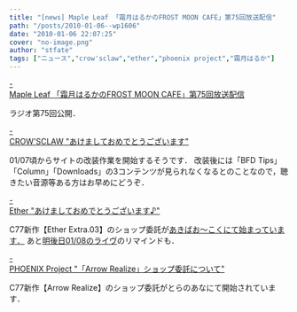 ```yaml
---
title: "[news] Maple Leaf 「霜月はるかのFROST MOON CAFE」第75回放送配信"
path: "/posts/2010-01-06--wp1606"
date: "2010-01-06 22:07:25"
cover: "no-image.png"
author: "stfate"
tags: ["ニュース","crow'sclaw","ether","phoenix project","霜月はるか"]
---
```


<style type="text/css">
<!--
p {white-space: pre-wrap};
-->
</style>

<a class="topics" href="http://www.timerocket.co.jp/fmc/" target="_blank">- Maple Leaf 「霜月はるかのFROST MOON CAFE」第75回放送配信</a>
<div class="news">ラジオ第75回公開．</div>

<a class="topics" href="http://www.crowsclaw.info/diary.php" target="_blank">- CROW'SCLAW "あけましておめでとうございます"</a>
<div class="news">01/07頃からサイトの改装作業を開始するそうです．
改装後には「BFD Tips」「Column」「Downloads」の3コンテンツが見られなくなるとのことなので，聴きたい音源等ある方はお早めにどうぞ．</div>

<a class="topics" href="http://ether02.abgo.jp/blog/" target="_blank">- Ether "あけましておめでとうございます♪"</a>
<div class="news">C77新作【Ether Extra.03】のショップ委託が<a href="http://www.akibaoo.com/02/commodity_param/t/0/ctc/+/shc/0/cmc/2500020113493/backURL/+02+main">あきばお～こくにて始まっています．</a>
あと<a href="http://ip.tosp.co.jp/i.asp?I=LiveinnMagic1111">明後日01/08のライヴ</a>のリマインドも．</div>

<a class="topics" href="http://www.p-pr.info/" target="_blank">- PHOENIX Project "「Arrow Realize」ショップ委託について"</a>
<div class="news">C77新作【Arrow Realize】のショップ委託がとらのあなにて開始されています．</div>